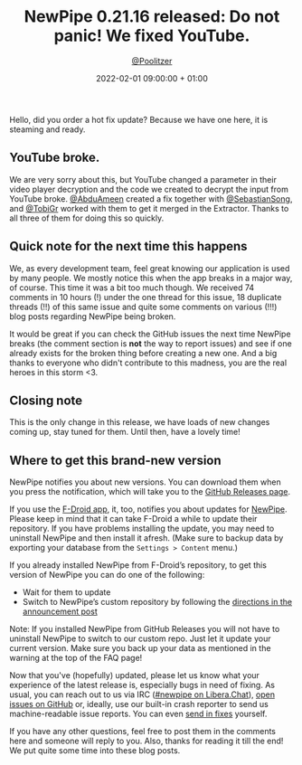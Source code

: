 ﻿---
layout: post
title: "NewPipe 0.21.16 released: Do not panic! We fixed YouTube."
short: "NewPipe 0.21.16 released"
date: 2022-02-01 09:00:00 + 01:00
categories: [pinned, release]
author: <a href="https://github.com/poolitzer">@Poolitzer</a>
image: newpipe
excerpt_separator: <!-- more -->
---

Hello, did you order a hot fix update? Because we have one here, it is steaming and ready.

<!-- more -->

## YouTube broke.

We are very sorry about this, but YouTube changed a parameter in their video player decryption and the code we created to decrypt the input from YouTube broke. [@AbduAmeen](https://github.com/AbduAmeen) created a fix together with [@SebastianSong](https://github.com/SebastianSong), and [@TobiGr](https://github.com/TobiGr) worked with them to get it merged in the Extractor. Thanks to all three of them for doing this so quickly.

## Quick note for the next time this happens

We, as every development team, feel great knowing our application is used by many people. We mostly notice this when the app breaks in a major way, of course. This time it was a bit too much though. We received 74 comments in 10 hours (!) under the one thread for this issue, 18 duplicate threads (!!) of this same issue and quite some comments on various (!!!) blog posts regarding NewPipe being broken.

It would be great if you can check the GitHub issues the next time NewPipe breaks (the comment section is **not** the way to report issues) and see if one already exists for the broken thing before creating a new one. And a big thanks to everyone who didn't contribute to this madness, you are the real heroes in this storm <3.


## Closing note

This is the only change in this release, we have loads of new changes coming up, stay tuned for them. Until then, have a lovely time!

## Where to get this brand-new version

NewPipe notifies you about new versions. You can download them when you press the notification, which will take you to the [GitHub Releases page](https://github.com/TeamNewPipe/NewPipe/releases).

If you use the [F-Droid app](https://f-droid.org/), it, too, notifies you about updates for [NewPipe](https://f-droid.org/packages/org.schabi.newpipe/).
Please keep in mind that it can take F-Droid a while to update their repository. If you have problems installing the update, you may need to uninstall NewPipe and then install it afresh. (Make sure to backup data by exporting your database from the `Settings > Content` menu.)

If you already installed NewPipe from F-Droid’s repository, to get this version of NewPipe you can do one of the following:

* Wait for them to update
* Switch to NewPipe’s custom repository by following the [directions in the announcement post](https://newpipe.net/blog/announcement/f-droid/pinned/f-droid-repo/)

Note: If you installed NewPipe from GitHub Releases you will not have to uninstall NewPipe to switch to our custom repo. Just let it update your current version.
Make sure you back up your data as mentioned in the warning at the top of the FAQ page!

Now that you've (hopefully) updated, please let us know what your experience of the latest release is, especially bugs in need of fixing. As usual, you can reach out to us via IRC ([#newpipe on Libera.Chat](https://web.libera.chat/#newpipe)), [open issues on GitHub](https://github.com/TeamNewPipe/NewPipe/issues/new) or, ideally, use our built-in crash reporter to send us machine-readable issue reports. You can even [send in fixes](https://github.com/TeamNewPipe/NewPipe/blob/dev/.github/CONTRIBUTING.md#bug-fixing) yourself.

If you have any other questions, feel free to post them in the comments here and someone will reply to you. Also, thanks for reading it till the end! We put quite some time into these blog posts.
